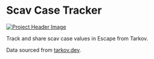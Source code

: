 # Scav Case Tracker

[![Project Header Image](https://scavcase.vercel.app/og?v3)](https://scavcase.vercel.app/)

Track and share scav case values in Escape from Tarkov.

Data sourced from [tarkov.dev](https://tarkov.dev/).
